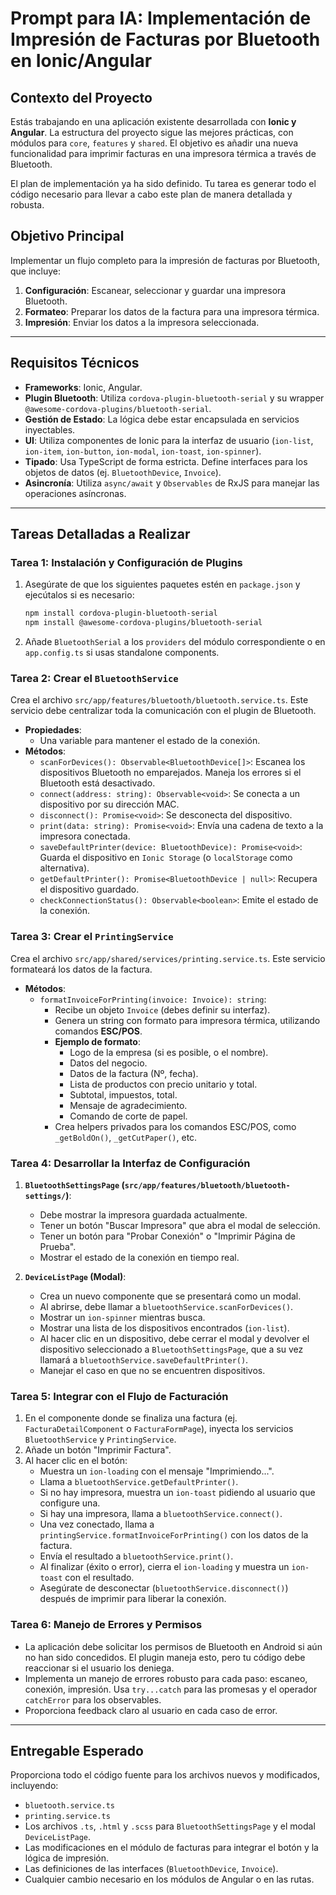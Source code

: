 # Prompt para IA: Implementación de Impresión de Facturas por Bluetooth en Ionic/Angular

## Contexto del Proyecto

Estás trabajando en una aplicación existente desarrollada con **Ionic y Angular**. La estructura del proyecto sigue las mejores prácticas, con módulos para `core`, `features` y `shared`. El objetivo es añadir una nueva funcionalidad para imprimir facturas en una impresora térmica a través de Bluetooth.

El plan de implementación ya ha sido definido. Tu tarea es generar todo el código necesario para llevar a cabo este plan de manera detallada y robusta.

## Objetivo Principal

Implementar un flujo completo para la impresión de facturas por Bluetooth, que incluye:
1.  **Configuración**: Escanear, seleccionar y guardar una impresora Bluetooth.
2.  **Formateo**: Preparar los datos de la factura para una impresora térmica.
3.  **Impresión**: Enviar los datos a la impresora seleccionada.

---

## Requisitos Técnicos

*   **Frameworks**: Ionic, Angular.
*   **Plugin Bluetooth**: Utiliza `cordova-plugin-bluetooth-serial` y su wrapper `@awesome-cordova-plugins/bluetooth-serial`.
*   **Gestión de Estado**: La lógica debe estar encapsulada en servicios inyectables.
*   **UI**: Utiliza componentes de Ionic para la interfaz de usuario (`ion-list`, `ion-item`, `ion-button`, `ion-modal`, `ion-toast`, `ion-spinner`).
*   **Tipado**: Usa TypeScript de forma estricta. Define interfaces para los objetos de datos (ej. `BluetoothDevice`, `Invoice`).
*   **Asincronía**: Utiliza `async/await` y `Observables` de RxJS para manejar las operaciones asíncronas.

---

## Tareas Detalladas a Realizar

### Tarea 1: Instalación y Configuración de Plugins

1.  Asegúrate de que los siguientes paquetes estén en `package.json` y ejecútalos si es necesario:
    ```bash
    npm install cordova-plugin-bluetooth-serial
    npm install @awesome-cordova-plugins/bluetooth-serial
    ```
2.  Añade `BluetoothSerial` a los `providers` del módulo correspondiente o en `app.config.ts` si usas standalone components.

### Tarea 2: Crear el `BluetoothService`

Crea el archivo `src/app/features/bluetooth/bluetooth.service.ts`. Este servicio debe centralizar toda la comunicación con el plugin de Bluetooth.

*   **Propiedades**:
    *   Una variable para mantener el estado de la conexión.
*   **Métodos**:
    *   `scanForDevices(): Observable<BluetoothDevice[]>`: Escanea los dispositivos Bluetooth no emparejados. Maneja los errores si el Bluetooth está desactivado.
    *   `connect(address: string): Observable<void>`: Se conecta a un dispositivo por su dirección MAC.
    *   `disconnect(): Promise<void>`: Se desconecta del dispositivo.
    *   `print(data: string): Promise<void>`: Envía una cadena de texto a la impresora conectada.
    *   `saveDefaultPrinter(device: BluetoothDevice): Promise<void>`: Guarda el dispositivo en `Ionic Storage` (o `localStorage` como alternativa).
    *   `getDefaultPrinter(): Promise<BluetoothDevice | null>`: Recupera el dispositivo guardado.
    *   `checkConnectionStatus(): Observable<boolean>`: Emite el estado de la conexión.

### Tarea 3: Crear el `PrintingService`

Crea el archivo `src/app/shared/services/printing.service.ts`. Este servicio formateará los datos de la factura.

*   **Métodos**:
    *   `formatInvoiceForPrinting(invoice: Invoice): string`:
        *   Recibe un objeto `Invoice` (debes definir su interfaz).
        *   Genera un string con formato para impresora térmica, utilizando comandos **ESC/POS**.
        *   **Ejemplo de formato**:
            *   Logo de la empresa (si es posible, o el nombre).
            *   Datos del negocio.
            *   Datos de la factura (Nº, fecha).
            *   Lista de productos con precio unitario y total.
            *   Subtotal, impuestos, total.
            *   Mensaje de agradecimiento.
            *   Comando de corte de papel.
        *   Crea helpers privados para los comandos ESC/POS, como `_getBoldOn()`, `_getCutPaper()`, etc.

### Tarea 4: Desarrollar la Interfaz de Configuración

1.  **`BluetoothSettingsPage` (`src/app/features/bluetooth/bluetooth-settings/`)**:
    *   Debe mostrar la impresora guardada actualmente.
    *   Tener un botón "Buscar Impresora" que abra el modal de selección.
    *   Tener un botón para "Probar Conexión" o "Imprimir Página de Prueba".
    *   Mostrar el estado de la conexión en tiempo real.

2.  **`DeviceListPage` (Modal)**:
    *   Crea un nuevo componente que se presentará como un modal.
    *   Al abrirse, debe llamar a `bluetoothService.scanForDevices()`.
    *   Mostrar un `ion-spinner` mientras busca.
    *   Mostrar una lista de los dispositivos encontrados (`ion-list`).
    *   Al hacer clic en un dispositivo, debe cerrar el modal y devolver el dispositivo seleccionado a `BluetoothSettingsPage`, que a su vez llamará a `bluetoothService.saveDefaultPrinter()`.
    *   Manejar el caso en que no se encuentren dispositivos.

### Tarea 5: Integrar con el Flujo de Facturación

1.  En el componente donde se finaliza una factura (ej. `FacturaDetailComponent` o `FacturaFormPage`), inyecta los servicios `BluetoothService` y `PrintingService`.
2.  Añade un botón "Imprimir Factura".
3.  Al hacer clic en el botón:
    *   Muestra un `ion-loading` con el mensaje "Imprimiendo...".
    *   Llama a `bluetoothService.getDefaultPrinter()`.
    *   Si no hay impresora, muestra un `ion-toast` pidiendo al usuario que configure una.
    *   Si hay una impresora, llama a `bluetoothService.connect()`.
    *   Una vez conectado, llama a `printingService.formatInvoiceForPrinting()` con los datos de la factura.
    *   Envía el resultado a `bluetoothService.print()`.
    *   Al finalizar (éxito o error), cierra el `ion-loading` y muestra un `ion-toast` con el resultado.
    *   Asegúrate de desconectar (`bluetoothService.disconnect()`) después de imprimir para liberar la conexión.

### Tarea 6: Manejo de Errores y Permisos

*   La aplicación debe solicitar los permisos de Bluetooth en Android si aún no han sido concedidos. El plugin maneja esto, pero tu código debe reaccionar si el usuario los deniega.
*   Implementa un manejo de errores robusto para cada paso: escaneo, conexión, impresión. Usa `try...catch` para las promesas y el operador `catchError` para los observables.
*   Proporciona feedback claro al usuario en cada caso de error.

---

## Entregable Esperado

Proporciona todo el código fuente para los archivos nuevos y modificados, incluyendo:
*   `bluetooth.service.ts`
*   `printing.service.ts`
*   Los archivos `.ts`, `.html` y `.scss` para `BluetoothSettingsPage` y el modal `DeviceListPage`.
*   Las modificaciones en el módulo de facturas para integrar el botón y la lógica de impresión.
*   Las definiciones de las interfaces (`BluetoothDevice`, `Invoice`).
*   Cualquier cambio necesario en los módulos de Angular o en las rutas.
